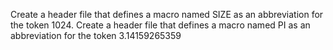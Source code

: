 Create a header file that defines a macro named SIZE as an abbreviation for the token 1024.
Create a header file that defines a macro named PI as an abbreviation for the token 3.14159265359

